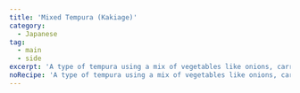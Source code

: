 ```yaml
---
title: 'Mixed Tempura (Kakiage)'
category:
  - Japanese
tag:
  - main
  - side
excerpt: 'A type of tempura using a mix of vegetables like onions, carrots, and snap peas, all chopped and fried in a light batter.'
noRecipe: 'A type of tempura using a mix of vegetables like onions, carrots, and snap peas, all chopped and fried in a light batter.'
---
```

